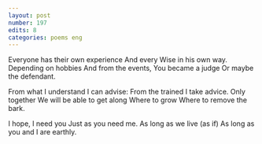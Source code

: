 ```yaml
---
layout: post
number: 197
edits: 8
categories: poems eng
---
```


Everyone has their own experience 
And every 
Wise in his own way. 
Depending on hobbies 
And from the events,
You became a judge 
Or maybe the defendant.

From what I understand 
I can advise:
From the trained 
I take advice.
Only together 
We will be able to get along
Where to grow
Where to remove the bark.
 
I hope, 
I need you
Just as you need me.
As long as we live (as if)
As long as you and I are earthly. 
